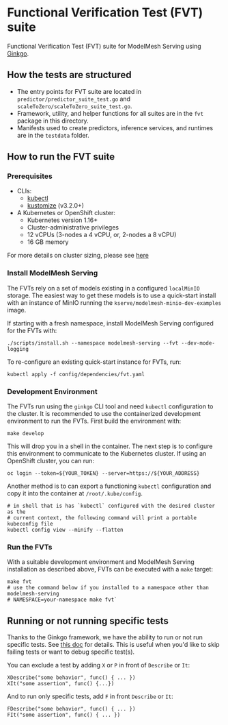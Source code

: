 # Functional Verification Test (FVT) suite

Functional Verification Test (FVT) suite for ModelMesh Serving using [Ginkgo](https://onsi.github.io/ginkgo/).

## How the tests are structured

- The entry points for FVT suite are located in `predictor/predictor_suite_test.go` and `scaleToZero/scaleToZero_suite_test.go`.
- Framework, utility, and helper functions for all suites are in the `fvt` package in this directory.
- Manifests used to create predictors, inference services, and runtimes are in the `testdata` folder.

## How to run the FVT suite

### Prerequisites

- CLIs:
  - [kubectl](https://kubernetes.io/docs/tasks/tools/#kubectl)
  - [kustomize](https://kubectl.docs.kubernetes.io/installation/kustomize/) (v3.2.0+)
- A Kubernetes or OpenShift cluster:
  - Kubernetes version 1.16+
  - Cluster-administrative privileges
  - 12 vCPUs (3-nodes a 4 vCPU, or, 2-nodes a 8 vCPU)
  - 16 GB memory

For more details on cluster sizing, please see [here](/docs/install/README.md#deployed-components)

### Install ModelMesh Serving

The FVTs rely on a set of models existing in a configured `localMinIO` storage. The easiest way to get these models is to use a quick-start install with an instance of MinIO running the `kserve/modelmesh-minio-dev-examples` image.

If starting with a fresh namespace, install ModelMesh Serving configured for the FVTs with:

```
./scripts/install.sh --namespace modelmesh-serving --fvt --dev-mode-logging
```

To re-configure an existing quick-start instance for FVTs, run:

```
kubectl apply -f config/dependencies/fvt.yaml
```

### Development Environment

The FVTs run using the `ginkgo` CLI tool and need `kubectl` configuration to the cluster. It is recommended to use the containerized development environment to run the FVTs. First build the environment with:

```
make develop
```

This will drop you in a shell in the container. The next step is to configure this environment to communicate to the Kubernetes cluster. If using an OpenShift cluster, you can run:

```
oc login --token=${YOUR_TOKEN} --server=https://${YOUR_ADDRESS}
```

Another method is to can export a functioning `kubectl` configuration and copy it into the container at `/root/.kube/config`.

```
# in shell that is has `kubectl` configured with the desired cluster as the
# current context, the following command will print a portable kubeconfig file
kubectl config view --minify --flatten
```

### Run the FVTs

With a suitable development environment and ModelMesh Serving installation as described above, FVTs can be executed with a `make` target:

```
make fvt
# use the command below if you installed to a namespace other than modelmesh-serving
# NAMESPACE=your-namespace make fvt`
```

## Running or not running specific tests

Thanks to the Ginkgo framework, we have the ability to run or not run specific tests. See [this doc](https://onsi.github.io/ginkgo/#filtering-specs) for details.
This is useful when you'd like to skip failing tests or want to debug specific test(s).

You can exclude a test by adding `X` or `P` in front of `Describe` or `It`:

```
XDescribe("some behavior", func() { ... })
XIt("some assertion", func() {...})
```

And to run only specific tests, add `F` in front `Describe` or `It`:

```
FDescribe("some behavior", func() { ... })
FIt("some assertion", func() { ... })
```
